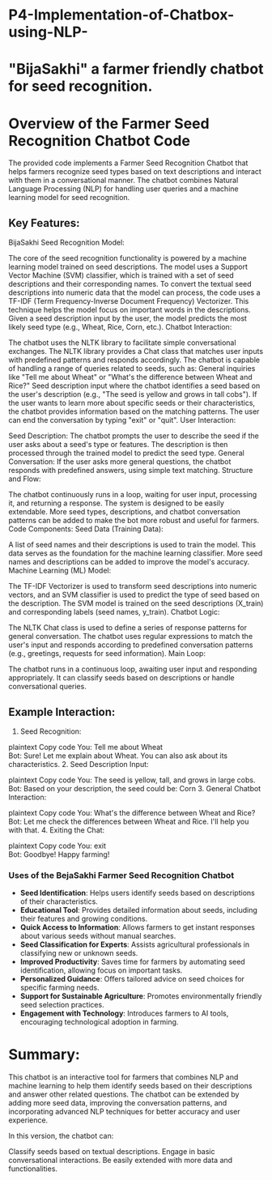 # P4-Implementation-of-Chatbox-using-NLP-
# "BijaSakhi" a farmer friendly chatbot for seed recognition.
# Overview of the Farmer Seed Recognition Chatbot Code

The provided code implements a Farmer Seed Recognition Chatbot that helps farmers recognize seed types based on text descriptions and interact with them in a conversational manner. The chatbot combines Natural Language Processing (NLP) for handling user queries and a machine learning model for seed recognition.

## Key Features:

BijaSakhi Seed Recognition Model:

The core of the seed recognition functionality is powered by a machine learning model trained on seed descriptions.
The model uses a Support Vector Machine (SVM) classifier, which is trained with a set of seed descriptions and their corresponding names.
To convert the textual seed descriptions into numeric data that the model can process, the code uses a TF-IDF (Term Frequency-Inverse Document Frequency) Vectorizer. This technique helps the model focus on important words in the descriptions.
Given a seed description input by the user, the model predicts the most likely seed type (e.g., Wheat, Rice, Corn, etc.).
Chatbot Interaction:

The chatbot uses the NLTK library to facilitate simple conversational exchanges. The NLTK library provides a Chat class that matches user inputs with predefined patterns and responds accordingly.
The chatbot is capable of handling a range of queries related to seeds, such as:
General inquiries like "Tell me about Wheat" or "What's the difference between Wheat and Rice?"
Seed description input where the chatbot identifies a seed based on the user's description (e.g., "The seed is yellow and grows in tall cobs").
If the user wants to learn more about specific seeds or their characteristics, the chatbot provides information based on the matching patterns.
The user can end the conversation by typing "exit" or "quit".
User Interaction:

Seed Description: The chatbot prompts the user to describe the seed if the user asks about a seed's type or features. The description is then processed through the trained model to predict the seed type.
General Conversation: If the user asks more general questions, the chatbot responds with predefined answers, using simple text matching.
Structure and Flow:

The chatbot continuously runs in a loop, waiting for user input, processing it, and returning a response.
The system is designed to be easily extendable. More seed types, descriptions, and chatbot conversation patterns can be added to make the bot more robust and useful for farmers.
Code Components:
Seed Data (Training Data):

A list of seed names and their descriptions is used to train the model.
This data serves as the foundation for the machine learning classifier. More seed names and descriptions can be added to improve the model's accuracy.
Machine Learning (ML) Model:

The TF-IDF Vectorizer is used to transform seed descriptions into numeric vectors, and an SVM classifier is used to predict the type of seed based on the description.
The SVM model is trained on the seed descriptions (X_train) and corresponding labels (seed names, y_train).
Chatbot Logic:

The NLTK Chat class is used to define a series of response patterns for general conversation.
The chatbot uses regular expressions to match the user's input and responds according to predefined conversation patterns (e.g., greetings, requests for seed information).
Main Loop:

The chatbot runs in a continuous loop, awaiting user input and responding appropriately. It can classify seeds based on descriptions or handle conversational queries.
## Example Interaction:

1. Seed Recognition:

plaintext
Copy code
You: Tell me about Wheat  
Bot: Sure! Let me explain about Wheat. You can also ask about its characteristics.
2. Seed Description Input:

plaintext
Copy code
You: The seed is yellow, tall, and grows in large cobs.  
Bot: Based on your description, the seed could be: Corn
3. General Chatbot Interaction:

plaintext
Copy code
You: What's the difference between Wheat and Rice?  
Bot: Let me check the differences between Wheat and Rice. I'll help you with that.
4. Exiting the Chat:

plaintext
Copy code
You: exit  
Bot: Goodbye! Happy farming!
### Uses of the BejaSakhi Farmer Seed Recognition Chatbot

- **Seed Identification**: Helps users identify seeds based on descriptions of their characteristics.
- **Educational Tool**: Provides detailed information about seeds, including their features and growing conditions.
- **Quick Access to Information**: Allows farmers to get instant responses about various seeds without manual searches.
- **Seed Classification for Experts**: Assists agricultural professionals in classifying new or unknown seeds.
- **Improved Productivity**: Saves time for farmers by automating seed identification, allowing focus on important tasks.
- **Personalized Guidance**: Offers tailored advice on seed choices for specific farming needs.
- **Support for Sustainable Agriculture**: Promotes environmentally friendly seed selection practices.
- **Engagement with Technology**: Introduces farmers to AI tools, encouraging technological adoption in farming.
# Summary:

This chatbot is an interactive tool for farmers that combines NLP and machine learning to help them identify seeds based on their descriptions and answer other related questions. The chatbot can be extended by adding more seed data, improving the conversation patterns, and incorporating advanced NLP techniques for better accuracy and user experience.

In this version, the chatbot can:

Classify seeds based on textual descriptions.
Engage in basic conversational interactions.
Be easily extended with more data and functionalities.


